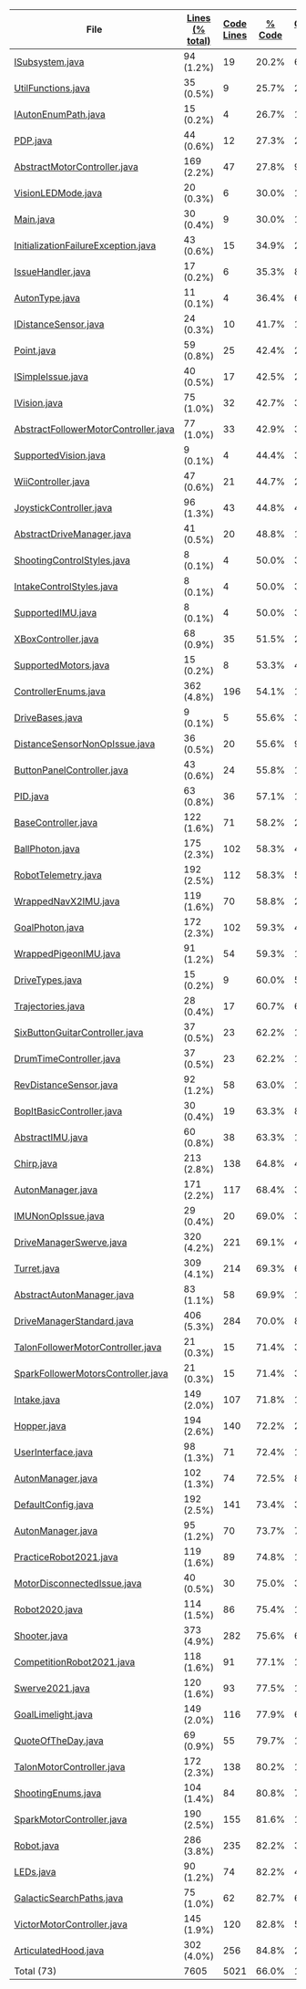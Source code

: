 
|File|[Lines (% total)](https://github.com/FRCTeam5199/Robot-Code-2021/tree/master/Statistics/LinesDescending.md/)|[Code Lines](https://github.com/FRCTeam5199/Robot-Code-2021/tree/master/Statistics/CodeDescending.md/)|[% Code](https://github.com/FRCTeam5199/Robot-Code-2021/tree/master/Statistics/ProportionCodeDescending.md/)|[Comment Lines](https://github.com/FRCTeam5199/Robot-Code-2021/tree/master/Statistics/CommentsDescending.md/)|[% Comment](https://github.com/FRCTeam5199/Robot-Code-2021/tree/master/Statistics/ProportionCommentsDescending.md/)|[Blank Lines](https://github.com/FRCTeam5199/Robot-Code-2021/tree/master/Statistics/BlanksDescending.md/)|[% Blank](https://github.com/FRCTeam5199/Robot-Code-2021/tree/master/Statistics/ProportionBlanksDescending.md/)|
| --- | --- | --- | --- | --- | --- | --- | --- |
|[ISubsystem.java](https://github.com/FRCTeam5199/Robot-Code-2021/tree/master/src/main/java/frc/misc/ISubsystem.java)|94 (1.2%)|19|20.2%|62|66.0%|13|13.8%|
|[UtilFunctions.java](https://github.com/FRCTeam5199/Robot-Code-2021/tree/master/src/main/java/frc/misc/UtilFunctions.java)|35 (0.5%)|9|25.7%|24|68.6%|2|5.7%|
|[IAutonEnumPath.java](https://github.com/FRCTeam5199/Robot-Code-2021/tree/master/src/main/java/frc/drive/auton/IAutonEnumPath.java)|15 (0.2%)|4|26.7%|10|66.7%|1|6.7%|
|[PDP.java](https://github.com/FRCTeam5199/Robot-Code-2021/tree/master/src/main/java/frc/pdp/PDP.java)|44 (0.6%)|12|27.3%|26|59.1%|6|13.6%|
|[AbstractMotorController.java](https://github.com/FRCTeam5199/Robot-Code-2021/tree/master/src/main/java/frc/motors/AbstractMotorController.java)|169 (2.2%)|47|27.8%|99|58.6%|23|13.6%|
|[VisionLEDMode.java](https://github.com/FRCTeam5199/Robot-Code-2021/tree/master/src/main/java/frc/vision/camera/VisionLEDMode.java)|20 (0.3%)|6|30.0%|13|65.0%|1|5.0%|
|[Main.java](https://github.com/FRCTeam5199/Robot-Code-2021/tree/master/src/main/java/frc/robot/Main.java)|30 (0.4%)|9|30.0%|17|56.7%|4|13.3%|
|[InitializationFailureException.java](https://github.com/FRCTeam5199/Robot-Code-2021/tree/master/src/main/java/frc/misc/InitializationFailureException.java)|43 (0.6%)|15|34.9%|23|53.5%|5|11.6%|
|[IssueHandler.java](https://github.com/FRCTeam5199/Robot-Code-2021/tree/master/src/main/java/frc/selfdiagnostics/IssueHandler.java)|17 (0.2%)|6|35.3%|8|47.1%|3|17.6%|
|[AutonType.java](https://github.com/FRCTeam5199/Robot-Code-2021/tree/master/src/main/java/frc/drive/auton/AutonType.java)|11 (0.1%)|4|36.4%|6|54.5%|1|9.1%|
|[IDistanceSensor.java](https://github.com/FRCTeam5199/Robot-Code-2021/tree/master/src/main/java/frc/vision/distancesensor/IDistanceSensor.java)|24 (0.3%)|10|41.7%|11|45.8%|3|12.5%|
|[Point.java](https://github.com/FRCTeam5199/Robot-Code-2021/tree/master/src/main/java/frc/drive/auton/Point.java)|59 (0.8%)|25|42.4%|27|45.8%|7|11.9%|
|[ISimpleIssue.java](https://github.com/FRCTeam5199/Robot-Code-2021/tree/master/src/main/java/frc/selfdiagnostics/ISimpleIssue.java)|40 (0.5%)|17|42.5%|20|50.0%|3|7.5%|
|[IVision.java](https://github.com/FRCTeam5199/Robot-Code-2021/tree/master/src/main/java/frc/vision/camera/IVision.java)|75 (1.0%)|32|42.7%|30|40.0%|13|17.3%|
|[AbstractFollowerMotorController.java](https://github.com/FRCTeam5199/Robot-Code-2021/tree/master/src/main/java/frc/motors/followers/AbstractFollowerMotorController.java)|77 (1.0%)|33|42.9%|35|45.5%|9|11.7%|
|[SupportedVision.java](https://github.com/FRCTeam5199/Robot-Code-2021/tree/master/src/main/java/frc/vision/camera/SupportedVision.java)|9 (0.1%)|4|44.4%|3|33.3%|2|22.2%|
|[WiiController.java](https://github.com/FRCTeam5199/Robot-Code-2021/tree/master/src/main/java/frc/controllers/WiiController.java)|47 (0.6%)|21|44.7%|21|44.7%|5|10.6%|
|[JoystickController.java](https://github.com/FRCTeam5199/Robot-Code-2021/tree/master/src/main/java/frc/controllers/JoystickController.java)|96 (1.3%)|43|44.8%|44|45.8%|9|9.4%|
|[AbstractDriveManager.java](https://github.com/FRCTeam5199/Robot-Code-2021/tree/master/src/main/java/frc/drive/AbstractDriveManager.java)|41 (0.5%)|20|48.8%|14|34.1%|7|17.1%|
|[ShootingControlStyles.java](https://github.com/FRCTeam5199/Robot-Code-2021/tree/master/src/main/java/frc/ballstuff/shooting/ShootingControlStyles.java)|8 (0.1%)|4|50.0%|3|37.5%|1|12.5%|
|[IntakeControlStyles.java](https://github.com/FRCTeam5199/Robot-Code-2021/tree/master/src/main/java/frc/ballstuff/intaking/IntakeControlStyles.java)|8 (0.1%)|4|50.0%|3|37.5%|1|12.5%|
|[SupportedIMU.java](https://github.com/FRCTeam5199/Robot-Code-2021/tree/master/src/main/java/frc/telemetry/imu/SupportedIMU.java)|8 (0.1%)|4|50.0%|3|37.5%|1|12.5%|
|[XBoxController.java](https://github.com/FRCTeam5199/Robot-Code-2021/tree/master/src/main/java/frc/controllers/XBoxController.java)|68 (0.9%)|35|51.5%|26|38.2%|7|10.3%|
|[SupportedMotors.java](https://github.com/FRCTeam5199/Robot-Code-2021/tree/master/src/main/java/frc/motors/SupportedMotors.java)|15 (0.2%)|8|53.3%|4|26.7%|3|20.0%|
|[ControllerEnums.java](https://github.com/FRCTeam5199/Robot-Code-2021/tree/master/src/main/java/frc/controllers/ControllerEnums.java)|362 (4.8%)|196|54.1%|110|30.4%|56|15.5%|
|[DriveBases.java](https://github.com/FRCTeam5199/Robot-Code-2021/tree/master/src/main/java/frc/drive/DriveBases.java)|9 (0.1%)|5|55.6%|3|33.3%|1|11.1%|
|[DistanceSensorNonOpIssue.java](https://github.com/FRCTeam5199/Robot-Code-2021/tree/master/src/main/java/frc/selfdiagnostics/DistanceSensorNonOpIssue.java)|36 (0.5%)|20|55.6%|9|25.0%|7|19.4%|
|[ButtonPanelController.java](https://github.com/FRCTeam5199/Robot-Code-2021/tree/master/src/main/java/frc/controllers/ButtonPanelController.java)|43 (0.6%)|24|55.8%|14|32.6%|5|11.6%|
|[PID.java](https://github.com/FRCTeam5199/Robot-Code-2021/tree/master/src/main/java/frc/misc/PID.java)|63 (0.8%)|36|57.1%|18|28.6%|9|14.3%|
|[BaseController.java](https://github.com/FRCTeam5199/Robot-Code-2021/tree/master/src/main/java/frc/controllers/BaseController.java)|122 (1.6%)|71|58.2%|28|23.0%|23|18.9%|
|[BallPhoton.java](https://github.com/FRCTeam5199/Robot-Code-2021/tree/master/src/main/java/frc/vision/camera/BallPhoton.java)|175 (2.3%)|102|58.3%|47|26.9%|26|14.9%|
|[RobotTelemetry.java](https://github.com/FRCTeam5199/Robot-Code-2021/tree/master/src/main/java/frc/telemetry/RobotTelemetry.java)|192 (2.5%)|112|58.3%|54|28.1%|26|13.5%|
|[WrappedNavX2IMU.java](https://github.com/FRCTeam5199/Robot-Code-2021/tree/master/src/main/java/frc/telemetry/imu/WrappedNavX2IMU.java)|119 (1.6%)|70|58.8%|29|24.4%|20|16.8%|
|[GoalPhoton.java](https://github.com/FRCTeam5199/Robot-Code-2021/tree/master/src/main/java/frc/vision/camera/GoalPhoton.java)|172 (2.3%)|102|59.3%|43|25.0%|27|15.7%|
|[WrappedPigeonIMU.java](https://github.com/FRCTeam5199/Robot-Code-2021/tree/master/src/main/java/frc/telemetry/imu/WrappedPigeonIMU.java)|91 (1.2%)|54|59.3%|15|16.5%|22|24.2%|
|[DriveTypes.java](https://github.com/FRCTeam5199/Robot-Code-2021/tree/master/src/main/java/frc/drive/DriveTypes.java)|15 (0.2%)|9|60.0%|5|33.3%|1|6.7%|
|[Trajectories.java](https://github.com/FRCTeam5199/Robot-Code-2021/tree/master/src/main/java/frc/drive/auton/followtrajectory/Trajectories.java)|28 (0.4%)|17|60.7%|6|21.4%|5|17.9%|
|[SixButtonGuitarController.java](https://github.com/FRCTeam5199/Robot-Code-2021/tree/master/src/main/java/frc/controllers/SixButtonGuitarController.java)|37 (0.5%)|23|62.2%|10|27.0%|4|10.8%|
|[DrumTimeController.java](https://github.com/FRCTeam5199/Robot-Code-2021/tree/master/src/main/java/frc/controllers/DrumTimeController.java)|37 (0.5%)|23|62.2%|10|27.0%|4|10.8%|
|[RevDistanceSensor.java](https://github.com/FRCTeam5199/Robot-Code-2021/tree/master/src/main/java/frc/vision/distancesensor/RevDistanceSensor.java)|92 (1.2%)|58|63.0%|11|12.0%|23|25.0%|
|[BopItBasicController.java](https://github.com/FRCTeam5199/Robot-Code-2021/tree/master/src/main/java/frc/controllers/BopItBasicController.java)|30 (0.4%)|19|63.3%|8|26.7%|3|10.0%|
|[AbstractIMU.java](https://github.com/FRCTeam5199/Robot-Code-2021/tree/master/src/main/java/frc/telemetry/imu/AbstractIMU.java)|60 (0.8%)|38|63.3%|10|16.7%|12|20.0%|
|[Chirp.java](https://github.com/FRCTeam5199/Robot-Code-2021/tree/master/src/main/java/frc/misc/Chirp.java)|213 (2.8%)|138|64.8%|48|22.5%|27|12.7%|
|[AutonManager.java](https://github.com/FRCTeam5199/Robot-Code-2021/tree/master/src/main/java/frc/drive/auton/galacticsearch/AutonManager.java)|171 (2.2%)|117|68.4%|31|18.1%|23|13.5%|
|[IMUNonOpIssue.java](https://github.com/FRCTeam5199/Robot-Code-2021/tree/master/src/main/java/frc/selfdiagnostics/IMUNonOpIssue.java)|29 (0.4%)|20|69.0%|3|10.3%|6|20.7%|
|[DriveManagerSwerve.java](https://github.com/FRCTeam5199/Robot-Code-2021/tree/master/src/main/java/frc/drive/DriveManagerSwerve.java)|320 (4.2%)|221|69.1%|48|15.0%|51|15.9%|
|[Turret.java](https://github.com/FRCTeam5199/Robot-Code-2021/tree/master/src/main/java/frc/ballstuff/shooting/Turret.java)|309 (4.1%)|214|69.3%|67|21.7%|28|9.1%|
|[AbstractAutonManager.java](https://github.com/FRCTeam5199/Robot-Code-2021/tree/master/src/main/java/frc/drive/auton/AbstractAutonManager.java)|83 (1.1%)|58|69.9%|15|18.1%|10|12.0%|
|[DriveManagerStandard.java](https://github.com/FRCTeam5199/Robot-Code-2021/tree/master/src/main/java/frc/drive/DriveManagerStandard.java)|406 (5.3%)|284|70.0%|89|21.9%|33|8.1%|
|[TalonFollowerMotorController.java](https://github.com/FRCTeam5199/Robot-Code-2021/tree/master/src/main/java/frc/motors/followers/TalonFollowerMotorController.java)|21 (0.3%)|15|71.4%|3|14.3%|3|14.3%|
|[SparkFollowerMotorsController.java](https://github.com/FRCTeam5199/Robot-Code-2021/tree/master/src/main/java/frc/motors/followers/SparkFollowerMotorsController.java)|21 (0.3%)|15|71.4%|3|14.3%|3|14.3%|
|[Intake.java](https://github.com/FRCTeam5199/Robot-Code-2021/tree/master/src/main/java/frc/ballstuff/intaking/Intake.java)|149 (2.0%)|107|71.8%|19|12.8%|23|15.4%|
|[Hopper.java](https://github.com/FRCTeam5199/Robot-Code-2021/tree/master/src/main/java/frc/ballstuff/intaking/Hopper.java)|194 (2.6%)|140|72.2%|29|14.9%|25|12.9%|
|[UserInterface.java](https://github.com/FRCTeam5199/Robot-Code-2021/tree/master/src/main/java/frc/misc/UserInterface.java)|98 (1.3%)|71|72.4%|16|16.3%|11|11.2%|
|[AutonManager.java](https://github.com/FRCTeam5199/Robot-Code-2021/tree/master/src/main/java/frc/drive/auton/galacticsearchscam/AutonManager.java)|102 (1.3%)|74|72.5%|8|7.8%|20|19.6%|
|[DefaultConfig.java](https://github.com/FRCTeam5199/Robot-Code-2021/tree/master/src/main/java/frc/robot/robotconfigs/DefaultConfig.java)|192 (2.5%)|141|73.4%|33|17.2%|18|9.4%|
|[AutonManager.java](https://github.com/FRCTeam5199/Robot-Code-2021/tree/master/src/main/java/frc/drive/auton/followtrajectory/AutonManager.java)|95 (1.2%)|70|73.7%|7|7.4%|18|18.9%|
|[PracticeRobot2021.java](https://github.com/FRCTeam5199/Robot-Code-2021/tree/master/src/main/java/frc/robot/robotconfigs/twentyone/PracticeRobot2021.java)|119 (1.6%)|89|74.8%|11|9.2%|19|16.0%|
|[MotorDisconnectedIssue.java](https://github.com/FRCTeam5199/Robot-Code-2021/tree/master/src/main/java/frc/selfdiagnostics/MotorDisconnectedIssue.java)|40 (0.5%)|30|75.0%|3|7.5%|7|17.5%|
|[Robot2020.java](https://github.com/FRCTeam5199/Robot-Code-2021/tree/master/src/main/java/frc/robot/robotconfigs/twentytwenty/Robot2020.java)|114 (1.5%)|86|75.4%|10|8.8%|18|15.8%|
|[Shooter.java](https://github.com/FRCTeam5199/Robot-Code-2021/tree/master/src/main/java/frc/ballstuff/shooting/Shooter.java)|373 (4.9%)|282|75.6%|62|16.6%|29|7.8%|
|[CompetitionRobot2021.java](https://github.com/FRCTeam5199/Robot-Code-2021/tree/master/src/main/java/frc/robot/robotconfigs/twentyone/CompetitionRobot2021.java)|118 (1.6%)|91|77.1%|10|8.5%|17|14.4%|
|[Swerve2021.java](https://github.com/FRCTeam5199/Robot-Code-2021/tree/master/src/main/java/frc/robot/robotconfigs/twentyone/Swerve2021.java)|120 (1.6%)|93|77.5%|10|8.3%|17|14.2%|
|[GoalLimelight.java](https://github.com/FRCTeam5199/Robot-Code-2021/tree/master/src/main/java/frc/vision/camera/GoalLimelight.java)|149 (2.0%)|116|77.9%|6|4.0%|27|18.1%|
|[QuoteOfTheDay.java](https://github.com/FRCTeam5199/Robot-Code-2021/tree/master/src/main/java/frc/misc/QuoteOfTheDay.java)|69 (0.9%)|55|79.7%|11|15.9%|3|4.3%|
|[TalonMotorController.java](https://github.com/FRCTeam5199/Robot-Code-2021/tree/master/src/main/java/frc/motors/TalonMotorController.java)|172 (2.3%)|138|80.2%|13|7.6%|21|12.2%|
|[ShootingEnums.java](https://github.com/FRCTeam5199/Robot-Code-2021/tree/master/src/main/java/frc/ballstuff/shooting/ShootingEnums.java)|104 (1.4%)|84|80.8%|7|6.7%|13|12.5%|
|[SparkMotorController.java](https://github.com/FRCTeam5199/Robot-Code-2021/tree/master/src/main/java/frc/motors/SparkMotorController.java)|190 (2.5%)|155|81.6%|14|7.4%|21|11.1%|
|[Robot.java](https://github.com/FRCTeam5199/Robot-Code-2021/tree/master/src/main/java/frc/robot/Robot.java)|286 (3.8%)|235|82.2%|32|11.2%|19|6.6%|
|[LEDs.java](https://github.com/FRCTeam5199/Robot-Code-2021/tree/master/src/main/java/frc/misc/LEDs.java)|90 (1.2%)|74|82.2%|4|4.4%|12|13.3%|
|[GalacticSearchPaths.java](https://github.com/FRCTeam5199/Robot-Code-2021/tree/master/src/main/java/frc/drive/auton/galacticsearch/GalacticSearchPaths.java)|75 (1.0%)|62|82.7%|6|8.0%|7|9.3%|
|[VictorMotorController.java](https://github.com/FRCTeam5199/Robot-Code-2021/tree/master/src/main/java/frc/motors/VictorMotorController.java)|145 (1.9%)|120|82.8%|5|3.4%|20|13.8%|
|[ArticulatedHood.java](https://github.com/FRCTeam5199/Robot-Code-2021/tree/master/src/main/java/frc/ballstuff/shooting/ArticulatedHood.java)|302 (4.0%)|256|84.8%|24|7.9%|22|7.3%|
|Total (73)|7605|5021|66.0%|1609| 21.2%|975|12.8%|